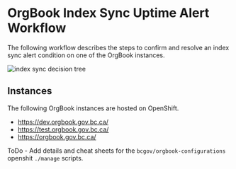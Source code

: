 # OrgBook Index Sync Uptime Alert Workflow

The following workflow describes the steps to confirm and resolve an index sync alert condition on one of the OrgBook instances.

![index sync decision tree](https://www.plantuml.com/plantuml/proxy?cache=no&src=https://raw.githubusercontent.com/bcgov/DITP-DevOps/main/docs/index-sync-decision-tree.puml)

## Instances
The following OrgBook instances are hosted on OpenShift.

- https://dev.orgbook.gov.bc.ca/
- https://test.orgbook.gov.bc.ca/
- https://orgbook.gov.bc.ca/

ToDo - Add details and cheat sheets for the `bcgov/orgbook-configurations` openshit `./manage` scripts.
